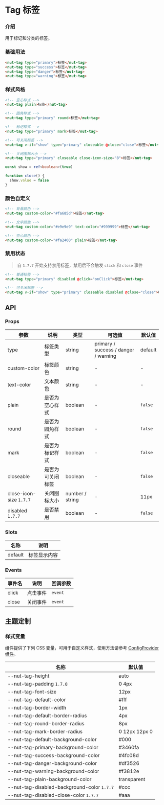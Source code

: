 # Tag 标签

### 介绍

用于标记和分类的标签。

### 基础用法

```html
<nut-tag type="primary">标签</nut-tag>
<nut-tag type="success">标签</nut-tag>
<nut-tag type="danger">标签</nut-tag>
<nut-tag type="warning">标签</nut-tag>
```

### 样式风格

```html
<!-- 空心样式 -->
<nut-tag plain>标签</nut-tag>

<!-- 圆角样式 -->
<nut-tag type="primary" round>标签</nut-tag>

<!-- 标记样式 -->
<nut-tag type="primary" mark>标签</nut-tag>

<!-- 可关闭标签 -->
<nut-tag v-if="show" type="primary" closeable @close="close">标签</nut-tag>

<!-- 关闭图标大小 -->
<nut-tag type="primary" closeable close-icon-size="8">标签</nut-tag>
```

```typescript
const show = ref<boolean>(true)

function close() {
  show.value = false
}
```

### 颜色自定义

```html
<!-- 背景颜色 -->
<nut-tag custom-color="#fa685d">标签</nut-tag>

<!-- 文字颜色 -->
<nut-tag custom-color="#e9e9e9" text-color="#999999">标签</nut-tag>

<!-- 空心颜色 -->
<nut-tag custom-color="#fa2400" plain>标签</nut-tag>
```

### 禁用状态

> 自 `1.7.7` 开始支持禁用标签，禁用后不会触发 `click` 和 `close` 事件

```html
<!-- 普通标签 -->
<nut-tag type="primary" disabled @click="onClick">标签</nut-tag>

<!-- 可关闭标签 -->
<nut-tag v-if="show" type="primary" closeable disabled @close="close">标签</nut-tag>
```

## API

### Props

| 参数                    | 说明             | 类型            | 可选值                               | 默认值  |
|-------------------------|----------------|-----------------|--------------------------------------|---------|
| type                    | 标签类型         | string          | primary / success / danger / warning | default |
| custom-color            | 标签颜色         | string          | -                                    | -       |
| text-color              | 文本颜色         | string          | -                                    | -       |
| plain                   | 是否为空心样式   | boolean         | -                                    | `false` |
| round                   | 是否为圆角样式   | boolean         | -                                    | `false` |
| mark                    | 是否为标记样式   | boolean         | -                                    | `false` |
| closeable               | 是否为可关闭标签 | boolean         | -                                    | `false` |
| close-icon-size `1.7.7` | 关闭图标大小     | number / string | -                                    | 11px    |
| disabled `1.7.7`        | 是否禁用         | boolean         | -                                    | `false` |

### Slots

| 名称    | 说明         |
|---------|------------|
| default | 标签显示内容 |

### Events

| 事件名 | 说明     | 回调参数 |
|--------|--------|----------|
| click  | 点击事件 | `event`  |
| close  | 关闭事件 | `event`  |

## 主题定制

### 样式变量

组件提供了下列 CSS 变量，可用于自定义样式，使用方法请参考 [ConfigProvider 组件](/components/basic/configprovider)。

| 名称                                        | 默认值        |
|---------------------------------------------|---------------|
| --nut-tag-height                            | auto          |
| --nut-tag-padding `1.7.8`                   | 0 4px         |
| --nut-tag-font-size                         | 12px          |
| --nut-tag-default-color                     | #fff          |
| --nut-tag-border-width                      | 1px           |
| --nut-tag-default-border-radius             | 4px           |
| --nut-tag-round-border-radius               | 8px           |
| --nut-tag-mark-border-radius                | 0 12px 12px 0 |
| --nut-tag-default-background-color          | #000          |
| --nut-tag-primary-background-color          | #3460fa       |
| --nut-tag-success-background-color          | #4fc08d       |
| --nut-tag-danger-background-color           | #df3526       |
| --nut-tag-warning-background-color          | #f3812e       |
| --nut-tag-plain-background-color            | transparent   |
| --nut-tag-disabled-background-color `1.7.7` | #ccc          |
| --nut-tag-disabled-close-color `1.7.7`      | #aaa          |
